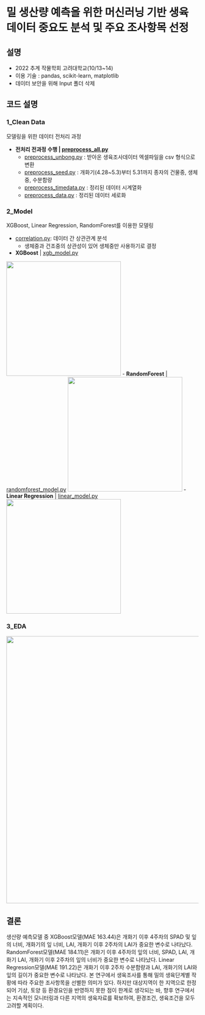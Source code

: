 # 밀 생산량 예측을 위한 머신러닝 기반 생육 데이터 중요도 분석 및 주요 조사항목 선정

## 설명
- 2022 추계 작물학회 고려대학교(10/13~14)
- 이용 기술 : pandas, scikit-learn, matplotlib
- 데이터 보안을 위해 Input 폴더 삭제

## 코드 설명
### 1_Clean Data
모델링을 위한 데이터 전처리 과정
-  <strong>전처리 전과정 수행 | <a href="https://github.com/riverallzero/Wheat_unbong/blob/main/1_Clean%20Data/preprocess_all.py">preprocess_all.py</a></strong> 
    * <a href="https://github.com/riverallzero/Wheat_unbong/blob/main/1_Clean%20Data/preprocess_unbong.py">preprocess_unbong.py</a>
  : 받아온 생육조사데이터 엑셀파일을 csv 형식으로 변환
    * <a href="https://github.com/riverallzero/Wheat_unbong/blob/main/1_Clean%20Data/preprocess_seed.py">preprocess_seed.py</a>
  : 개화기(4.28~5.3)부터 5.31까지 종자의 건물중, 생체중, 수분함량
    * <a href="https://github.com/riverallzero/Wheat_unbong/blob/main/1_Clean%20Data/preprocess_timedata.py">preprocess_timedata.py</a>
  : 정리된 데이터 시계열화
    * <a href="https://github.com/riverallzero/Wheat_unbong/blob/main/1_Clean%20Data/preprocess_data.py">preprocess_data.py</a>
  : 정리된 데이터 세로화
  
### 2_Model
XGBoost, Linear Regression, RandomForest를 이용한 모델링
- <a href="https://github.com/riverallzero/Wheat_unbong/blob/main/2_Model/correlation.py">correlation.py</a>: 데이터 간 상관관계 분석
    * 생체중과 건조중의 상관성이 있어 생체중만 사용하기로 결정
- <strong>XGBoost</strong> | <a href="https://github.com/riverallzero/Wheat_unbong/blob/main/2_Model/correlation.py">xgb_model.py</a>
<img src="https://user-images.githubusercontent.com/93754504/197714758-2399a576-b9ca-499f-8493-997ee0e270c2.png" width="300px">
- <strong>RandomForest</strong> | <a href="https://github.com/riverallzero/Wheat_unbong/blob/main/2_Model/randomforest_model.py">randomforest_model.py</a>
<img src="https://user-images.githubusercontent.com/93754504/197716144-3a4288de-9e02-4b00-8310-02c1d0a52839.png" width="300px">
- <strong>Linear Regression</strong> | <a href="https://github.com/riverallzero/Wheat_unbong/blob/main/2_Model/linear_model.py">linear_model.py</a>
<img src="https://user-images.githubusercontent.com/93754504/197717934-ddaea639-e146-496e-bdfa-e8e0154806a1.png" width="300px">

### 3_EDA
<img src="https://user-images.githubusercontent.com/93754504/197717026-f49e0d78-7a3e-493c-9cf0-85c9b94695ca.png" width="700px">

## 결론
생산량 예측모델 중 XGBoost모델(MAE 163.44)은 개화기 이후 4주차의 SPAD 및 잎의 너비, 개화기의 잎 너비, LAI, 개화기 이후 2주차의 LAI가 중요한 변수로 나타났다. RandomForest모델(MAE 184.11)은 개화기 이후 4주차의 잎의 너비, SPAD, LAI, 개화기 LAI, 개화기 이후 2주차의 잎의 너비가 중요한 변수로 나타났다. Linear Regression모델(MAE 191.22)은 개화기 이후 2주차 수분함량과 LAI, 개화기의 LAI와 잎의 길이가 중요한 변수로 나타났다. 본 연구에서 생육조사를 통해 밀의 생육단계별 작황에 따라 주요한 조사항목을 선별한 의미가 있다. 하지만 대상지역이 한 지역으로 한정되어 기상, 토양 등 환경요인을 반영하지 못한 점이 한계로 생각되는 바, 향후 연구에서는 지속적인 모니터링과 다른 지역의 생육자료를 확보하여, 환경조건, 생육조건을 모두 고려할 계획이다.

